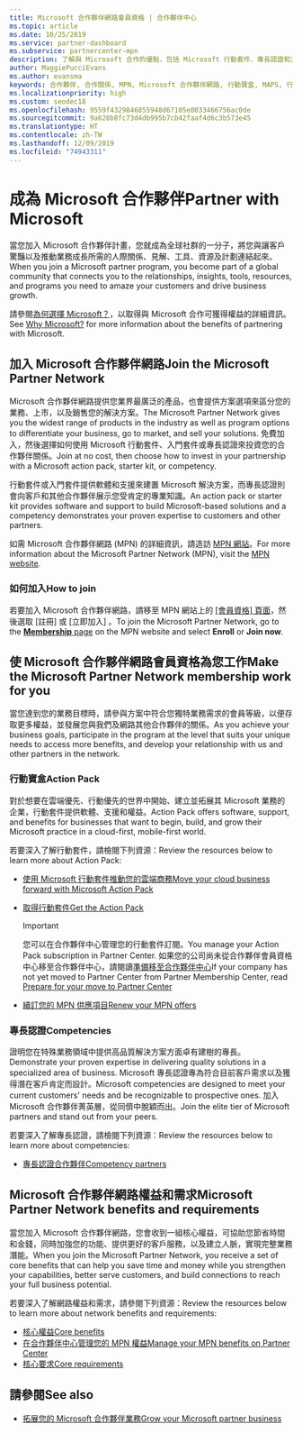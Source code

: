 ```yaml
---
title: Microsoft 合作夥伴網路會員資格 | 合作夥伴中心
ms.topic: article
ms.date: 10/25/2019
ms.service: partner-dashboard
ms.subservice: partnercenter-mpn
description: 了解與 Microsoft 合作的優點，包括 Microsoft 行動套件、專長認證和方案選項，可讓您的企業脫穎而出、走向市場並銷售您的解決方案。
author: MaggiePucciEvans
ms.author: evansma
keywords: 合作夥伴, 合作關係, MPN, Microsoft 合作夥伴網路, 行動寶盒, MAPS, 行動寶盒訂閱, 權益, MPN 權益, 會員資格, 銀級, 金級, 專長認證
ms.localizationpriority: high
ms.custom: seodec18
ms.openlocfilehash: 9559f4329846855948d67105e0033466756ac0de
ms.sourcegitcommit: 9a628b8fc73d4db995b7cb42faaf4d6c3b573e45
ms.translationtype: HT
ms.contentlocale: zh-TW
ms.lasthandoff: 12/09/2019
ms.locfileid: "74943311"
---
```

# <a name="partner-with-microsoft"></a><span data-ttu-id="e83df-104">成為 Microsoft 合作夥伴</span><span class="sxs-lookup"><span data-stu-id="e83df-104">Partner with Microsoft</span></span>

<span data-ttu-id="e83df-105">當您加入 Microsoft 合作夥伴計畫，您就成為全球社群的一分子，將您與讓客戶驚豔以及推動業務成長所需的人際關係、見解、工具、資源及計劃連結起來。</span><span class="sxs-lookup"><span data-stu-id="e83df-105">When you join a Microsoft partner program, you become part of a global community that connects you to the relationships, insights, tools, resources, and programs you need to amaze your customers and drive business growth.</span></span>

<span data-ttu-id="e83df-106">請參閱[為何選擇 Microsoft？](https://partner.microsoft.com/business-opportunities/why-microsoft)，以取得與 Microsoft 合作可獲得權益的詳細資訊。</span><span class="sxs-lookup"><span data-stu-id="e83df-106">See [Why Microsoft?](https://partner.microsoft.com/business-opportunities/why-microsoft) for more information about the benefits of partnering with Microsoft.</span></span> 

## <a name="join-the-microsoft-partner-network"></a><span data-ttu-id="e83df-107">加入 Microsoft 合作夥伴網路</span><span class="sxs-lookup"><span data-stu-id="e83df-107">Join the Microsoft Partner Network</span></span>

<!-- 12/5/18 The content below was copied and pasted directly from the Membership page of the MPN site (https://partner.microsoft.com/membership)-->

<span data-ttu-id="e83df-108">Microsoft 合作夥伴網路提供您業界最廣泛的產品，也會提供方案選項來區分您的業務、上市，以及銷售您的解決方案。</span><span class="sxs-lookup"><span data-stu-id="e83df-108">The Microsoft Partner Network gives you the widest range of products in the industry as well as program options to differentiate your business, go to market, and sell your solutions.</span></span> <span data-ttu-id="e83df-109">免費加入，然後選擇如何使用 Microsoft 行動套件、入門套件或專長認證來投資您的合作夥伴關係。</span><span class="sxs-lookup"><span data-stu-id="e83df-109">Join at no cost, then choose how to invest in your partnership with a Microsoft action pack, starter kit, or competency.</span></span>

<span data-ttu-id="e83df-110">行動套件或入門套件提供軟體和支援來建置 Microsoft 解決方案，而專長認證則會向客戶和其他合作夥伴展示您受肯定的專業知識。</span><span class="sxs-lookup"><span data-stu-id="e83df-110">An action pack or starter kit provides software and support to build Microsoft-based solutions and a competency demonstrates your proven expertise to customers and other partners.</span></span>

<span data-ttu-id="e83df-111">如需 Microsoft 合作夥伴網路 (MPN) 的詳細資訊，請造訪 [MPN 網站](https://partner.microsoft.com/commercial)。</span><span class="sxs-lookup"><span data-stu-id="e83df-111">For more information about the Microsoft Partner Network (MPN), visit the [MPN website](https://partner.microsoft.com/commercial).</span></span>

### <a name="how-to-join"></a><span data-ttu-id="e83df-112">如何加入</span><span class="sxs-lookup"><span data-stu-id="e83df-112">How to join</span></span>

<span data-ttu-id="e83df-113">若要加入 Microsoft 合作夥伴網路，請移至 MPN 網站上的 [[會員資格]  頁面](https://partner.microsoft.com/membership)，然後選取 [註冊]  或 [立即加入]  。</span><span class="sxs-lookup"><span data-stu-id="e83df-113">To join the Microsoft Partner Network, go to the [**Membership** page](https://partner.microsoft.com/membership) on the MPN website and select **Enroll** or **Join now**.</span></span>

## <a name="make-the-microsoft-partner-network-membership-work-for-you"></a><span data-ttu-id="e83df-114">使 Microsoft 合作夥伴網路會員資格為您工作</span><span class="sxs-lookup"><span data-stu-id="e83df-114">Make the Microsoft Partner Network membership work for you</span></span>

<!-- 10/25/2019 The content below content from the Membership pages of the MPN site (https://partner.microsoft.com/membership) and additional updated content.-->

<span data-ttu-id="e83df-115">當您達到您的業務目標時，請參與方案中符合您獨特業務需求的會員等級，以便存取更多權益，並發展您與我們及網路其他合作夥伴的關係。</span><span class="sxs-lookup"><span data-stu-id="e83df-115">As you achieve your business goals, participate in the program at the level that suits your unique needs to access more benefits, and develop your relationship with us and other partners in the network.</span></span>

### <a name="action-pack"></a><span data-ttu-id="e83df-116">行動寶盒</span><span class="sxs-lookup"><span data-stu-id="e83df-116">Action Pack</span></span>

<span data-ttu-id="e83df-117">對於想要在雲端優先、行動優先的世界中開始、建立並拓展其 Microsoft 業務的企業，行動套件提供軟體、支援和權益。</span><span class="sxs-lookup"><span data-stu-id="e83df-117">Action Pack offers software, support, and benefits for businesses that want to begin, build, and grow their Microsoft practice in a cloud-first, mobile-first world.</span></span> 

<span data-ttu-id="e83df-118">若要深入了解行動套件，請檢閱下列資源：</span><span class="sxs-lookup"><span data-stu-id="e83df-118">Review the resources below to learn more about Action Pack:</span></span>

- [<span data-ttu-id="e83df-119">使用 Microsoft 行動套件推動您的雲端商務</span><span class="sxs-lookup"><span data-stu-id="e83df-119">Move your cloud business forward with Microsoft Action Pack</span></span>](https://partner.microsoft.com/membership/action-pack)

- [<span data-ttu-id="e83df-120">取得行動套件</span><span class="sxs-lookup"><span data-stu-id="e83df-120">Get the Action Pack</span></span>](mpn-get-action-pack.md)
  
    >[!IMPORTANT]
    ><span data-ttu-id="e83df-121">您可以在合作夥伴中心管理您的行動套件訂閱。</span><span class="sxs-lookup"><span data-stu-id="e83df-121">You manage your Action Pack subscription in Partner Center.</span></span> <span data-ttu-id="e83df-122">如果您的公司尚未從合作夥伴會員資格中心移至合作夥伴中心，請閱讀[準備移至合作夥伴中心](prepare-pmc-pc-migration.md)</span><span class="sxs-lookup"><span data-stu-id="e83df-122">If your company has not yet moved to Partner Center from Partner Membership Center, read [Prepare for your move to Partner Center](prepare-pmc-pc-migration.md)</span></span>  

- [<span data-ttu-id="e83df-123">續訂您的 MPN 供應項目</span><span class="sxs-lookup"><span data-stu-id="e83df-123">Renew your MPN offers</span></span>](renew-mpn-offers.md)

### <a name="competencies"></a><span data-ttu-id="e83df-124">專長認證</span><span class="sxs-lookup"><span data-stu-id="e83df-124">Competencies</span></span>

<span data-ttu-id="e83df-125">證明您在特殊業務領域中提供高品質解決方案方面卓有建樹的專長。</span><span class="sxs-lookup"><span data-stu-id="e83df-125">Demonstrate your proven expertise in delivering quality solutions in a specialized area of business.</span></span> <span data-ttu-id="e83df-126">Microsoft 專長認證專為符合目前客戶需求以及獲得潛在客戶肯定而設計。</span><span class="sxs-lookup"><span data-stu-id="e83df-126">Microsoft competencies are designed to meet your current customers' needs and be recognizable to prospective ones.</span></span> <span data-ttu-id="e83df-127">加入 Microsoft 合作夥伴菁英層，從同儕中脫穎而出。</span><span class="sxs-lookup"><span data-stu-id="e83df-127">Join the elite tier of Microsoft partners and stand out from your peers.</span></span>

<span data-ttu-id="e83df-128">若要深入了解專長認證，請檢閱下列資源：</span><span class="sxs-lookup"><span data-stu-id="e83df-128">Review the resources below to learn more about competencies:</span></span>

- [<span data-ttu-id="e83df-129">專長認證合作夥伴</span><span class="sxs-lookup"><span data-stu-id="e83df-129">Competency partners</span></span>](https://partner.microsoft.com/membership/competencies)

## <a name="microsoft-partner-network-benefits-and-requirements"></a><span data-ttu-id="e83df-130">Microsoft 合作夥伴網路權益和需求</span><span class="sxs-lookup"><span data-stu-id="e83df-130">Microsoft Partner Network benefits and requirements</span></span>

<span data-ttu-id="e83df-131">當您加入 Microsoft 合作夥伴網路，您會收到一組核心權益，可協助您節省時間和金錢，同時加強您的功能、提供更好的客戶服務，以及建立人脈，實現完整業務潛能。</span><span class="sxs-lookup"><span data-stu-id="e83df-131">When you join the Microsoft Partner Network, you receive a set of core benefits that can help you save time and money while you strengthen your capabilities, better serve customers, and build connections to reach your full business potential.</span></span>

<span data-ttu-id="e83df-132">若要深入了解網路權益和需求，請參閱下列資源：</span><span class="sxs-lookup"><span data-stu-id="e83df-132">Review the resources below to learn more about network benefits and requirements:</span></span>

- [<span data-ttu-id="e83df-133">核心權益</span><span class="sxs-lookup"><span data-stu-id="e83df-133">Core benefits</span></span>](https://partner.microsoft.com/membership/core-benefits#simple-tab-content-1)
- [<span data-ttu-id="e83df-134">在合作夥伴中心管理您的 MPN 權益</span><span class="sxs-lookup"><span data-stu-id="e83df-134">Manage your MPN benefits on Partner Center</span></span>](manage-your-partner-network-benefits.md)
- [<span data-ttu-id="e83df-135">核心要求</span><span class="sxs-lookup"><span data-stu-id="e83df-135">Core requirements</span></span>](https://partner.microsoft.com/membership/core-benefits#simple-tab-content-2)

## <a name="see-also"></a><span data-ttu-id="e83df-136">請參閱</span><span class="sxs-lookup"><span data-stu-id="e83df-136">See also</span></span>
- [<span data-ttu-id="e83df-137">拓展您的 Microsoft 合作夥伴業務</span><span class="sxs-lookup"><span data-stu-id="e83df-137">Grow your Microsoft partner business</span></span>](grow-your-business.md)
